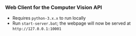 ### **Web Client for the Computer Vision API**

- Requires `python-3.x.x` to run locally
- Run `start-server.bat`; the webpage will now be served at `http://127.0.0.1:10001`

